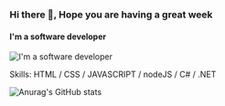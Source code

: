 ### Hi there 👋, Hope you are having a great week 
#### I'm a software developer
![I'm a software developer](https://www.freecodecamp.org/news/content/images/2021/10/github-on-the-hunt-for-a-new-diversity-lead-developers-techworld-github-universe-png-800_450.png)


Skills: HTML / CSS / JAVASCRIPT / nodeJS / C# / .NET

![Anurag's GitHub stats](https://github-readme-stats.vercel.app/api?username=HaziimYassien&show_icons=true&theme=transparent)

